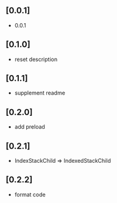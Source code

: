 ## [0.0.1] 

* 0.0.1

## [0.1.0]

* reset description

## [0.1.1]

* supplement readme

##  [0.2.0]

* add preload

## [0.2.1]

* IndexStackChild => IndexedStackChild

## [0.2.2]

* format code